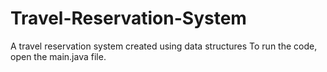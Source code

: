 # Travel-Reservation-System
A travel reservation system created using data structures
To run the code, open the main.java file.